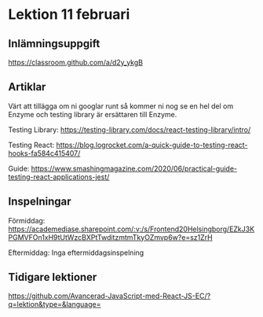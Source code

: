 # Lektion 11 februari

## Inlämningsuppgift

https://classroom.github.com/a/d2y_ykgB

## Artiklar
Värt att tillägga om ni googlar runt så kommer ni nog se en hel del om Enzyme och testing library är
ersättaren till Enzyme. 

Testing Library: https://testing-library.com/docs/react-testing-library/intro/

Testing React: https://blog.logrocket.com/a-quick-guide-to-testing-react-hooks-fa584c415407/

Guide: https://www.smashingmagazine.com/2020/06/practical-guide-testing-react-applications-jest/

## Inspelningar

Förmiddag: https://academediase.sharepoint.com/:v:/s/Frontend20Helsingborg/EZkJ3KPGMVFOn1xH9tUtWzcBXPtTwditzmtmTkyOZmvp6w?e=sz1ZrH

Eftermiddag: Inga eftermiddagsinspelning

## Tidigare lektioner

https://github.com/Avancerad-JavaScript-med-React-JS-EC/?q=lektion&type=&language=